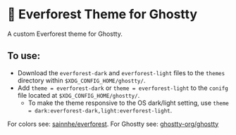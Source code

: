 # 🌲 Everforest Theme for Ghostty
A custom Everforest theme for Ghostty.

## To use:
- Download the `everforest-dark` and `everforest-light` files to the `themes` directory within `$XDG_CONFIG_HOME/ghostty/`.
- Add `theme = everforest-dark` or `theme = everforest-light` to the `conifg` file located at `$XDG_CONFIG_HOME/ghostty/`.
  - To make the theme responsive to the OS dark/light setting, use `theme = dark:everforest-dark,light:everforest-light`.

For colors see: [sainnhe/everforest](https://github.com/sainnhe/everforest). For Ghostty see: [ghostty-org/ghostty](https://github.com/ghostty-org/ghostty)
